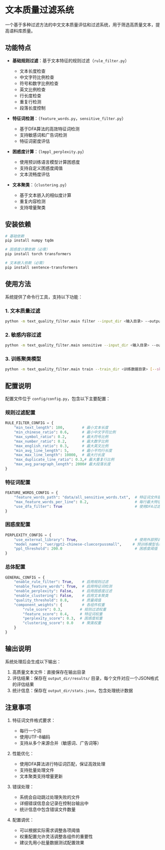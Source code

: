 # 文本质量过滤系统

一个基于多种过滤方法的中文文本质量评估和过滤系统，用于筛选高质量文本，提高语料库质量。

## 功能特点

- **基础规则过滤**：基于文本特征的规则过滤（`rule_filter.py`）
  - 文本长度检查
  - 中文字符比例检查
  - 符号和数字比例检查
  - 英文比例检查
  - 行长度检查
  - 重复行检测
  - 段落长度控制

- **特征词检测**：（`feature_words.py`，`sensitive_filter.py`）
  - 基于DFA算法的高效特征词检测
  - 支持敏感词和广告词检测
  - 特征词密度评估

- **困惑度计算**：（`lmppl_perplexity.py`）
  - 使用预训练语言模型计算困惑度
  - 支持自定义困惑度阈值
  - 文本流畅度评估

- **文本聚类**：（`clustering.py`）
  - 基于文本嵌入的相似度计算
  - 重复内容检测
  - 支持增量聚类

## 安装依赖

```bash
# 基础依赖
pip install numpy tqdm

# 困惑度计算依赖（必需）
pip install torch transformers

# 文本嵌入依赖（必需）
pip install sentence-transformers
```

## 使用方法

系统提供了命令行工具，支持以下功能：

### 1. 文本质量过滤

```bash
python -m text_quality_filter.main filter --input_dir <输入目录> --output_dir <输出目录> --file_pattern "*.txt"
```

### 2. 敏感内容过滤

```bash
python -m text_quality_filter.main sensitive --input_dir <输入目录> --output_dir <输出目录> --file_pattern "*.txt"
```

### 3. 训练聚类模型

```bash
python -m text_quality_filter.main train --train_dir <训练数据目录> [--skip_clustering]
```

## 配置说明

配置文件位于 `config/config.py`，包含以下主要配置：

### 规则过滤配置
```python
RULE_FILTER_CONFIG = {
    "min_text_length": 100,        # 最小文本长度
    "min_chinese_ratio": 0.6,      # 最小中文字符比例
    "max_symbol_ratio": 0.2,       # 最大符号比例
    "max_number_ratio": 0.2,       # 最大数字比例
    "max_english_ratio": 0.3,      # 最大英文比例
    "min_avg_line_length": 5,      # 最小平均行长度
    "max_max_line_length": 10000,  # 最大行长度
    "max_duplicate_line_ratio": 0.3,# 最大重复行比例
    "max_avg_paragraph_length": 2000# 最大段落长度
}
```

### 特征词配置
```python
FEATURE_WORDS_CONFIG = {
    "feature_words_path": "data/all_sensitive_words.txt",  # 特征词文件路径
    "max_feature_words_per_line": 0.2,                     # 每行最大特征词数量
    "use_dfa_filter": True                                 # 使用DFA过滤器
}
```

### 困惑度配置
```python
PERPLEXITY_CONFIG = {
    "use_external_library": True,                          # 使用外部预训练模型
    "model_name": "uer/gpt2-chinese-cluecorpussmall",     # 预训练模型名称
    "ppl_threshold": 200.0                                 # 困惑度阈值
}
```

### 总体配置
```python
GENERAL_CONFIG = {
    "enable_rule_filter": True,    # 启用规则过滤
    "enable_feature_words": True,  # 启用特征词检测
    "enable_perplexity": False,    # 启用困惑度过滤
    "enable_clustering": False,    # 启用文本聚类
    "quality_threshold": 0.8,      # 质量阈值
    "component_weights": {         # 各组件权重
        "rule_score": 0.3,        # 规则过滤权重
        "feature_score": 0.4,     # 特征词权重
        "perplexity_score": 0.3,  # 困惑度权重
        "clustering_score": 0.0    # 聚类权重
    }
}
```

## 输出说明

系统处理后会生成以下输出：

1. 高质量文本文件：直接保存在输出目录
2. 评估结果：保存在 `output_dir/results/` 目录，每个文件对应一个JSON格式的评估结果
3. 统计信息：保存在 `output_dir/stats.json`，包含处理统计数据

## 注意事项

1. 特征词文件格式要求：
   - 每行一个词
   - 使用UTF-8编码
   - 支持从多个来源合并（敏感词、广告词等）

2. 性能优化：
   - 使用DFA算法进行特征词匹配，保证高效处理
   - 支持批量处理文件
   - 文本聚类支持增量更新

3. 错误处理：
   - 系统会自动跳过处理失败的文件
   - 详细错误信息会记录在控制台输出中
   - 统计信息中包含错误文件数量

4. 配置调优：
   - 可以根据实际需求调整各项阈值
   - 权重配置允许灵活调整各组件的重要性
   - 建议先用小批量数据测试配置效果 